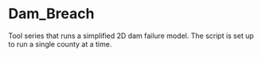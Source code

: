 # Dam_Breach
Tool series that runs a simplified 2D dam failure model. The script is set up to run a single county at a time.
